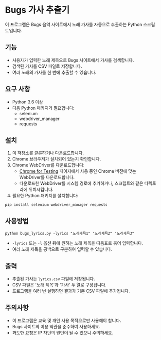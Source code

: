 # Bugs 가사 추출기

이 프로그램은 Bugs 음악 사이트에서 노래 가사를 자동으로 추출하는 Python 스크립트입니다.

## 기능

- 사용자가 입력한 노래 제목으로 Bugs 사이트에서 가사를 검색합니다.
- 검색된 가사를 CSV 파일로 저장합니다.
- 여러 노래의 가사를 한 번에 추출할 수 있습니다.

## 요구 사항

- Python 3.6 이상
- 다음 Python 패키지가 필요합니다:
  - selenium
  - webdriver_manager
  - requests

## 설치

1. 이 저장소를 클론하거나 다운로드합니다.
2. Chrome 브라우저가 설치되어 있는지 확인합니다.
3. Chrome WebDriver를 다운로드합니다:
   - [Chrome for Testing](https://googlechromelabs.github.io/chrome-for-testing/) 페이지에서 사용 중인 Chrome 버전에 맞는 WebDriver를 다운로드합니다.
   - 다운로드한 WebDriver를 시스템 경로에 추가하거나, 스크립트와 같은 디렉토리에 위치시킵니다.
4. 필요한 Python 패키지를 설치합니다:

```
pip install selenium webdriver_manager requests
```

## 사용방법
```
python bugs_lyrics.py -lyrics "노래제목1" "노래제목2" "노래제목3"
```
- `-lyrics` 또는 `-l` 옵션 뒤에 원하는 노래 제목을 따옴표로 묶어 입력합니다.
- 여러 노래 제목을 공백으로 구분하여 입력할 수 있습니다.

## 출력

- 추출된 가사는 `lyrics.csv` 파일에 저장됩니다.
- CSV 파일은 '노래 제목'과 '가사' 두 열로 구성됩니다.
- 프로그램을 여러 번 실행하면 결과가 기존 CSV 파일에 추가됩니다.

## 주의사항

- 이 프로그램은 교육 및 개인 사용 목적으로만 사용해야 합니다.
- Bugs 사이트의 이용 약관을 준수하여 사용하세요.
- 과도한 요청은 IP 차단의 원인이 될 수 있으니 주의하세요.

